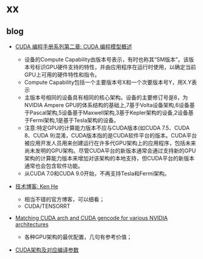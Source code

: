 # xx

## blog

*  [CUDA 编程手册系列第二章: CUDA 编程模型概述](https://developer.nvidia.com/zh-cn/blog/cuda-model-intro-cn/)
    * 设备的Compute Capability由版本号表示，有时也称其“SM版本”。该版本号标识GPU硬件支持的特性，并由应用程序在运行时使用，以确定当前GPU上可用的硬件特性和指令。
    * Compute Capability包括一个主要版本号X和一个次要版本号Y，用X.Y表示
    * 主版本号相同的设备具有相同的核心架构。设备的主要修订号是8，为NVIDIA Ampere GPU的体系结构的基础上,7基于Volta设备架构,6设备基于Pascal架构,5设备基于Maxwell架构,3基于Kepler架构的设备,2设备基于Fermi架构,1是基于Tesla架构的设备。
    * 注意:特定GPU的计算能力版本不应与CUDA版本(如CUDA 7.5、CUDA 8、CUDA 9)混淆，CUDA版本指的是CUDA软件平台的版本。CUDA平台被应用开发人员用来创建运行在许多代GPU架构上的应用程序，包括未来尚未发明的GPU架构。尽管CUDA平台的新版本通常会通过支持新的GPU架构的计算能力版本来增加对该架构的本地支持，但CUDA平台的新版本通常也会包含软件功能。
    * 从CUDA 7.0和CUDA 9.0开始，不再支持Tesla和Fermi架构。


* [技术博客: Ken He](https://developer.nvidia.com/zh-cn/blog/author/ken-he/)
  * 相当不错的官方博客，可以细看；
  * CUDA/TENSORRT

* [Matching CUDA arch and CUDA gencode for various NVIDIA architectures](https://arnon.dk/matching-sm-architectures-arch-and-gencode-for-various-nvidia-cards/)
  * 各种GPU架构的最优配置，几句有参考价值；

* [CUDA架构及对应编译参数](https://www.cnblogs.com/phillee/p/12049208.html)

